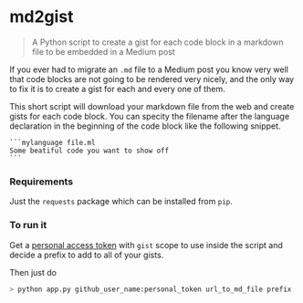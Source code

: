 # md2gist

> A Python script to create a gist for each code block in a markdown file to be embedded in a Medium post

If you ever had to migrate an `.md` file to a Medium post you know very well that code blocks are not going to be rendered very nicely, and the only way to fix it is to create a gist for each and every one of them.

This short script will download your markdown file from the web and create gists for each code block. You can specity the filename after the language declaration in the beginning of the code block like the following snippet.

    ```mylanguage file.ml
    Some beatiful code you want to show off
    ```

### Requirements
Just the `requests` package which can be installed from `pip`.

### To run it
Get a [personal access token](https://github.com/settings/tokens) with `gist` scope to use inside the script and decide a prefix to add to all of your gists.

Then just do
```bash
> python app.py github_user_name:personal_token url_to_md_file prefix
```
